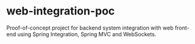 # web-integration-poc

Proof-of-concept project for backend system integration with web front-end using Spring Integration, Spring MVC and WebSockets.
